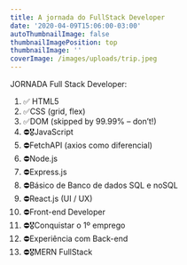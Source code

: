 ```yaml
---
title: A jornada do FullStack Developer
date: '2020-04-09T15:06:00-03:00'
autoThumbnailImage: false
thumbnailImagePosition: top
thumbnailImage: ''
coverImage: /images/uploads/trip.jpeg
---
```

JORNADA Full Stack Developer: 

1. ✅ HTML5
2. ✅CSS (grid, flex)
3. ✅DOM (skipped by 99.99% – don’t!)
4. ⛔️🎖JavaScript
5. ⛔️FetchAPI (axios como diferencial)
6. ⛔️Node.js
7. ⛔️Express.js 
8. ⛔️Básico de Banco de dados SQL e noSQL
9. ⛔️React.js (UI / UX)
10. ⛔️Front-end Developer
11. ⛔️🎖Conquistar o 1º emprego
12. ⛔️Experiência com Back-end
13. ⛔️🎖MERN FullStack
